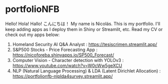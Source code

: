 # portfolioNFB

Hello! Hola! Hallo! こんにちは！ My name is Nicolás. This is my portfolio. I'll keep adding apps as I deploy them in Shiny or Streamlit, etc. Read my CV or check out my apps below:

1) Homeland Security AI Q&A Analyst : https://tesiscrimen.streamlit.app/
2) S&P500 Stocks - Price Forecasting App : https://nicoforeba.shinyapps.io/SP500_Forecast/
3) Computer Vision - Character detection with YOLOv3 : https://www.youtube.com/watch?v=W0cWw5geXCU
4) NLP (Natural Language Processing) & LDA (Latent Dirichlet Allocation) : https://portfolionfb-nlplda4survey.streamlit.app/
